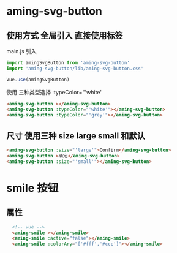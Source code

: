 # aming-svg-button

## 使用方式 全局引入 直接使用标签

main.js 引入
```js
import amingSvgButton from 'aming-svg-button'
import 'aming-svg-button/lib/aming-svg-button.css'

Vue.use(amingSvgButton)
```

使用 三种类型选择  :typeColor="'white'
```html
<aming-svg-button ></aming-svg-button>
<aming-svg-button :typeColor="'white'"></aming-svg-button>
<aming-svg-button :typeColor="'grey'"></aming-svg-button>
```

## 尺寸 使用三种 size  large small 和默认

```html
<aming-svg-button :size="'large'">Confirm</aming-svg-button>
<aming-svg-button >确定</aming-svg-button>
<aming-svg-button :size="'small'"></aming-svg-button>
```

# smile 按钮

## 属性

```html 提供active 关闭点击动一下  和颜色数组
  <!-- vue -->
  <aming-smile ></aming-smile>
  <aming-smile :active="false"></aming-smile>
  <aming-smile :colorAry="['#fff','#ccc']"></aming-smile>
```